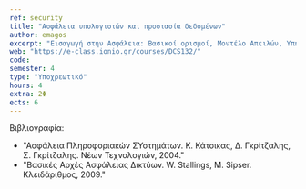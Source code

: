 ```yaml
---
ref: security
title: "Ασφάλεια υπολογιστών και προστασία δεδομένων"
author: emagos
excerpt: "Εισαγωγή στην Ασφάλεια: Βασικοί ορισμοί, Μοντέλο Απειλών, Υπηρεσίες Ασφάλειας. Εισαγωγή στις έννοιες: Απειλή, Ευπάθεια, Κίνδυνος. Ασφάλεια Συστήματος – Έλεγχος Λογικής Πρόσβασης – Τοπική και Απομακρυσμένη Αυθεντικοποίηση Οντότητας: Κωδικοί Passwords, Απομακρυσμένη Αυθεντικοποίηση με κρυπτογραφικές τεχνικές, Κωδικοί μιας χρήσης, Ταυτοποίηση με Μηδενική Γνώση. Έλεγχος Λογικής Πρόσβασης – Εξουσιοδότηση: Πολιτικές και μοντέλα εξουσιοδότησης (MAC, DAC, RBAC). Ασφάλεια Λειτουργικού Συστήματος. Κακόβουλο λογισμικό: Μοντέλο Απειλών, μηχανισμοί αντιμετώπισης, ερευνητικά θέματα. Αυθεντικοποιημένη εδραίωση κλειδιού και Εφαρμογές: Συστήματα Διανομής κλειδιού, Συστήματα Μεταφοράς Κλειδιού, Συστήματα Συμφωνίας Κλειδιού. Ασφάλεια Δικτύων: Μοντέλο απειλών στο Επίπεδο TCP/IP, ασφάλεια υπηρεσιών Διαδικτύου, ασφάλεια στο Web. Δικτυακά Συστήματα Firewalls."
web: "https://e-class.ionio.gr/courses/DCS132/"
code: 
semester: 4
type: "Υποχρεωτικό"
hours: 4
extra: 2Φ
ects: 6
---
```



Βιβλιογραφία: 
  - "Ασφάλεια Πληροφοριακών ΣΥστημάτων. Κ. Κάτσικας, Δ. Γκρίτζαλης, Σ. Γκρίτζαλης. Νέων Τεχνολογιών, 2004."
  - "Βασικές Αρχές Ασφάλειας Δικτύων. W. Stallings, M. Sipser. Κλειδάριθμος, 2009."
  
